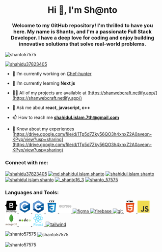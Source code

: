 <h1 align="center">Hi 👋, I'm Sh@nto</h1>
<h3 align="center">Welcome to my GitHub repository! I'm thrilled to have you here. My name is Shanto, and I'm a passionate Full Stack Developer. I have a deep love for coding and enjoy building innovative solutions that solve real-world problems.</h3>

<p align="left"> <img src="https://komarev.com/ghpvc/?username=shanto57575&label=Profile%20views&color=0e75b6&style=flat" alt="shanto57575" /> </p>

<p align="left"> <a href="https://twitter.com/shahidu37823405" target="blank"><img src="https://img.shields.io/twitter/follow/shahidu37823405?logo=twitter&style=for-the-badge" alt="shahidu37823405" /></a> </p>

- 🔭 I’m currently working on [Chef-hunter](https://chef-recipe-hunter-ec167.web.app/)

- 🌱 I’m currently learning **Next js**

- 👨‍💻 All of my projects are available at [https://shanwebcraft.netlify.app/](https://shanwebcraft.netlify.app/)

- 💬 Ask me about **react, javascript, c++**

- 📫 How to reach me **shahidul.islam.7th@gmail.com**

- 📄 Know about my experiences [https://drive.google.com/file/d/1Tp5d7Zky56QO3h4xnxZ2A0aveon-KPyp/view?usp=sharing](https://drive.google.com/file/d/1Tp5d7Zky56QO3h4xnxZ2A0aveon-KPyp/view?usp=sharing)

<h3 align="left">Connect with me:</h3>
<p align="left">
<a href="https://twitter.com/shahidu37823405" target="blank"><img align="center" src="https://raw.githubusercontent.com/rahuldkjain/github-profile-readme-generator/master/src/images/icons/Social/twitter.svg" alt="shahidu37823405" height="30" width="40" /></a>
<a href="https://linkedin.com/in/md shahidul islam shanto" target="blank"><img align="center" src="https://raw.githubusercontent.com/rahuldkjain/github-profile-readme-generator/master/src/images/icons/Social/linked-in-alt.svg" alt="md shahidul islam shanto" height="30" width="40" /></a>
<a href="https://stackoverflow.com/users/shahidul islam shanto" target="blank"><img align="center" src="https://raw.githubusercontent.com/rahuldkjain/github-profile-readme-generator/master/src/images/icons/Social/stack-overflow.svg" alt="shahidul islam shanto" height="30" width="40" /></a>
<a href="https://fb.com/shahidul islam shanto" target="blank"><img align="center" src="https://raw.githubusercontent.com/rahuldkjain/github-profile-readme-generator/master/src/images/icons/Social/facebook.svg" alt="shahidul islam shanto" height="30" width="40" /></a>
<a href="https://instagram.com/_shanto16_3" target="blank"><img align="center" src="https://raw.githubusercontent.com/rahuldkjain/github-profile-readme-generator/master/src/images/icons/Social/instagram.svg" alt="_shanto16_3" height="30" width="40" /></a>
<a href="https://codeforces.com/profile/shanto_57575" target="blank"><img align="center" src="https://raw.githubusercontent.com/rahuldkjain/github-profile-readme-generator/master/src/images/icons/Social/codeforces.svg" alt="shanto_57575" height="30" width="40" /></a>
</p>

<h3 align="left">Languages and Tools:</h3>
<p align="left"> <a href="https://getbootstrap.com" target="_blank" rel="noreferrer"> <img src="https://raw.githubusercontent.com/devicons/devicon/master/icons/bootstrap/bootstrap-plain-wordmark.svg" alt="bootstrap" width="40" height="40"/> </a> <a href="https://www.cprogramming.com/" target="_blank" rel="noreferrer"> <img src="https://raw.githubusercontent.com/devicons/devicon/master/icons/c/c-original.svg" alt="c" width="40" height="40"/> </a> <a href="https://www.w3schools.com/cpp/" target="_blank" rel="noreferrer"> <img src="https://raw.githubusercontent.com/devicons/devicon/master/icons/cplusplus/cplusplus-original.svg" alt="cplusplus" width="40" height="40"/> </a> <a href="https://www.w3schools.com/css/" target="_blank" rel="noreferrer"> <img src="https://raw.githubusercontent.com/devicons/devicon/master/icons/css3/css3-original-wordmark.svg" alt="css3" width="40" height="40"/> </a> <a href="https://expressjs.com" target="_blank" rel="noreferrer"> <img src="https://raw.githubusercontent.com/devicons/devicon/master/icons/express/express-original-wordmark.svg" alt="express" width="40" height="40"/> </a> <a href="https://www.figma.com/" target="_blank" rel="noreferrer"> <img src="https://www.vectorlogo.zone/logos/figma/figma-icon.svg" alt="figma" width="40" height="40"/> </a> <a href="https://firebase.google.com/" target="_blank" rel="noreferrer"> <img src="https://www.vectorlogo.zone/logos/firebase/firebase-icon.svg" alt="firebase" width="40" height="40"/> </a> <a href="https://git-scm.com/" target="_blank" rel="noreferrer"> <img src="https://www.vectorlogo.zone/logos/git-scm/git-scm-icon.svg" alt="git" width="40" height="40"/> </a> <a href="https://www.w3.org/html/" target="_blank" rel="noreferrer"> <img src="https://raw.githubusercontent.com/devicons/devicon/master/icons/html5/html5-original-wordmark.svg" alt="html5" width="40" height="40"/> </a> <a href="https://developer.mozilla.org/en-US/docs/Web/JavaScript" target="_blank" rel="noreferrer"> <img src="https://raw.githubusercontent.com/devicons/devicon/master/icons/javascript/javascript-original.svg" alt="javascript" width="40" height="40"/> </a> <a href="https://www.mongodb.com/" target="_blank" rel="noreferrer"> <img src="https://raw.githubusercontent.com/devicons/devicon/master/icons/mongodb/mongodb-original-wordmark.svg" alt="mongodb" width="40" height="40"/> </a> <a href="https://nodejs.org" target="_blank" rel="noreferrer"> <img src="https://raw.githubusercontent.com/devicons/devicon/master/icons/nodejs/nodejs-original-wordmark.svg" alt="nodejs" width="40" height="40"/> </a> <a href="https://reactjs.org/" target="_blank" rel="noreferrer"> <img src="https://raw.githubusercontent.com/devicons/devicon/master/icons/react/react-original-wordmark.svg" alt="react" width="40" height="40"/> </a> <a href="https://tailwindcss.com/" target="_blank" rel="noreferrer"> <img src="https://www.vectorlogo.zone/logos/tailwindcss/tailwindcss-icon.svg" alt="tailwind" width="40" height="40"/> </a> </p>

<p><img align="left" src="https://github-readme-stats.vercel.app/api/top-langs?username=shanto57575&show_icons=true&locale=en&layout=compact" alt="shanto57575" /></p>

<p>&nbsp;<img align="center" src="https://github-readme-stats.vercel.app/api?username=shanto57575&show_icons=true&locale=en" alt="shanto57575" /></p>

<p><img align="center" src="https://github-readme-streak-stats.herokuapp.com/?user=shanto57575&" alt="shanto57575" /></p>
